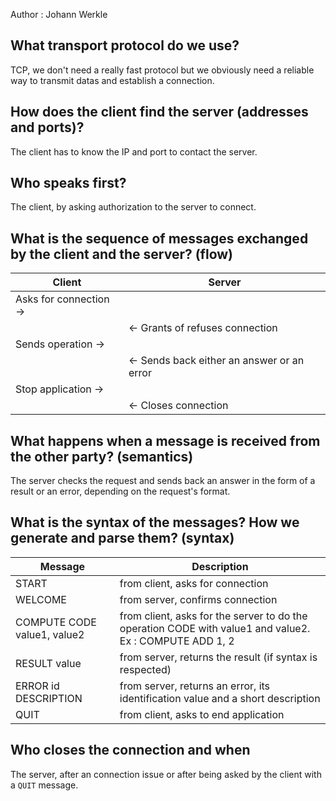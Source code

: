 Author : Johann Werkle

## What transport protocol do we use?

TCP, we don't need a really fast protocol but we obviously need a reliable way to transmit datas and establish a connection.

## How does the client find the server (addresses and ports)?

The client has to know the IP and port to contact the server.

## Who speaks first?

The client, by asking authorization to the server to connect.

## What is the sequence of messages exchanged by the client and the server? (flow)

| Client                 | Server                                     |
| ---------------------- | ------------------------------------------ |
| Asks for connection -> |                                            |
|                        | <- Grants of refuses connection            |
| Sends operation ->     |                                            |
|                        | <- Sends back either an answer or an error |
| Stop application ->    |                                            |
|                        | <- Closes connection                       |

## What happens when a message is received from the other party? (semantics)

The server checks the request and sends back an answer in the form of a result or an error, depending on the request's format.

## What is the syntax of the messages? How we generate and parse them? (syntax)

| Message                      | Description                                                  |
| ---------------------------- | ------------------------------------------------------------ |
| START                        | from client, asks for connection                             |
| WELCOME                      | from server, confirms connection                             |
| COMPUTE CODE  value1, value2 | from client, asks for the server to do the operation CODE with value1 and value2. Ex : COMPUTE ADD 1, 2 |
| RESULT value                 | from server, returns the result (if syntax is respected)     |
| ERROR id DESCRIPTION         | from server, returns an error, its identification value and a short description |
| QUIT                         | from client, asks to end application                         |

## Who closes the connection and when

The server, after an connection issue or after being asked by the client with a `QUIT` message.